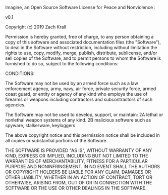 Imagine, an Open Source Software License for Peace and Nonviolence :

v0.1

Copyright (c) 2019 Zach Krall

Permission is hereby granted, free of charge, to any person obtaining a copy of this software and associated documentation files (the "Software"), to deal in the Software without restriction, including without limitation the rights to use, copy, modify, merge, publish, distribute, sublicense, and/or sell copies of the Software, and to permit persons to whom the Software is furnished to do so, subject to the following conditions:

CONDITIONS:

The Software may not be used by an armed force such as a law enforcement agency, army, navy, air force, private security force, armed coast guard, or entity or agency of any kind who employs the use of firearms or weapons including contractors and subcontractors of such agencies.

The Software may not be used to develop, support, or maintain:
  2A lethal or nonlethal weapon systems of any kind.
  2B malicious software such as spyware, stalkerware, keyloggers

The above copyright notice and this permission notice shall be included in all copies or substantial portions of the Software.

THE SOFTWARE IS PROVIDED "AS IS", WITHOUT WARRANTY OF ANY KIND, EXPRESS OR IMPLIED, INCLUDING BUT NOT LIMITED TO THE WARRANTIES OF MERCHANTABILITY, FITNESS FOR A PARTICULAR PURPOSE AND NONINFRINGEMENT. IN NO EVENT SHALL THE AUTHORS OR COPYRIGHT HOLDERS BE LIABLE FOR ANY CLAIM, DAMAGES OR OTHER LIABILITY, WHETHER IN AN ACTION OF CONTRACT, TORT OR OTHERWISE, ARISING FROM, OUT OF OR IN CONNECTION WITH THE SOFTWARE OR THE USE OR OTHER DEALINGS IN THE SOFTWARE.
